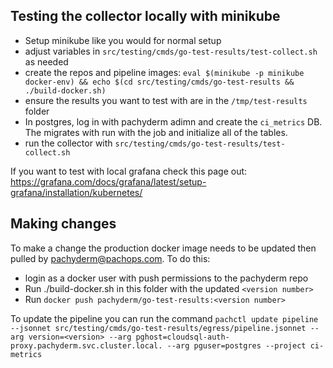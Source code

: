 ## Testing the collector locally with minikube

* Setup minikube like you would for normal setup
* adjust variables in `src/testing/cmds/go-test-results/test-collect.sh` as needed
* create the repos and pipeline images: `eval $(minikube -p minikube docker-env) && echo $(cd src/testing/cmds/go-test-results && ./build-docker.sh)`
* ensure the results you want to test with are in the `/tmp/test-results` folder 
* In postgres, log in with pachyderm adimn and create the `ci_metrics` DB. The migrates with run with the job and initialize all of the tables.
* run the collector with `src/testing/cmds/go-test-results/test-collect.sh`

If you want to test with local grafana check this page out: https://grafana.com/docs/grafana/latest/setup-grafana/installation/kubernetes/


## Making changes
To make a change the production docker image needs to be updated then pulled by pachyderm@pachops.com. To do this:
* login as a docker user with push permissions to the pachyderm repo
* Run ./build-docker.sh in this folder with the updated `<version number>`
* Run `docker push pachyderm/go-test-results:<version number>`

To update the pipeline you can run the command 
`pachctl update pipeline --jsonnet src/testing/cmds/go-test-results/egress/pipeline.jsonnet --arg version=<version> --arg pghost=cloudsql-auth-proxy.pachyderm.svc.cluster.local. --arg pguser=postgres --project ci-metrics`